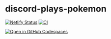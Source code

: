 # discord-plays-pokemon

[![Netlify Status](https://api.netlify.com/api/v1/badges/74b8286f-3e2f-4b8e-87bf-d9043c307c33/deploy-status)](https://app.netlify.com/sites/discord-plays-pokemon/deploys) [![CI](https://github.com/shepherdjerred/discord-plays-pokemon/actions/workflows/ci.yml/badge.svg)](https://github.com/shepherdjerred/discord-plays-pokemon/actions/workflows/ci.yml)

[![Open in GitHub Codespaces](https://github.com/codespaces/badge.svg)](https://github.com/codespaces/new?hide_repo_select=true&ref=main&repo=625072124)
